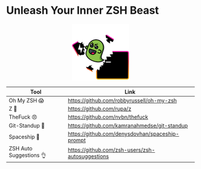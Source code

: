 # Unleash Your Inner ZSH Beast

<p align="center">
<img src="./assets/unleash.png" alt="unleash your inner zsh beast" width="30%" />
</p>

| Tool                           | Link                                             |
| ------------------------------ | ------------------------------------------------ |
| Oh My ZSH :scream:             | https://github.com/robbyrussell/oh-my-zsh        |
| Z :runner:                     | https://github.com/rupa/z                        |
| TheFuck :angry:                | https://github.com/nvbn/thefuck                  |
| Git-Standup :raising_hand:     | https://github.com/kamranahmedse/git-standup     |
| Spaceship :rocket:             | https://github.com/denysdovhan/spaceship-prompt  |
| ZSH Auto Suggestions :ok_hand: | https://github.com/zsh-users/zsh-autosuggestions |
